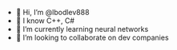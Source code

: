 - 👋 Hi, I’m @lbodlev888
- 👀 I know C++, C#
- 🌱 I’m currently learning neural networks
- 💞️ I’m looking to collaborate on dev companies

<!---
lbodlev888/lbodlev888 is a ✨ special ✨ repository because its `README.md` (this file) appears on your GitHub profile.
You can click the Preview link to take a look at your changes.
--->
